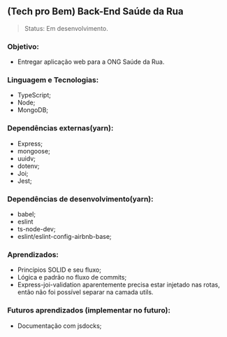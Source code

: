 ## (Tech pro Bem) Back-End Saúde da Rua 
>Status: Em desenvolvimento.

### Objetivo:
- Entregar aplicação web para a ONG Saúde da Rua.

### Linguagem e Tecnologias:
- TypeScript;
- Node;
- MongoDB;

### Dependências externas(yarn):
- Express;
- mongoose;
- uuidv;
- dotenv;
- Joi;
- Jest;

### Dependências de desenvolvimento(yarn):
- babel;
- eslint
- ts-node-dev;
- eslint/eslint-config-airbnb-base;

### Aprendizados:
- Princípios SOLID e seu fluxo;
- Lógica e padrão no fluxo de commits;
- Express-joi-validation aparentemente precisa estar injetado
nas rotas, então não foi possível separar na camada utils.

### Futuros aprendizados (implementar no futuro):
- Documentação com jsdocks;